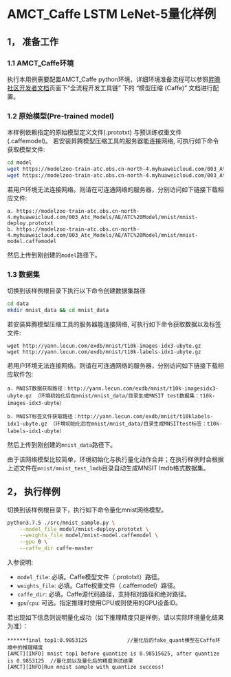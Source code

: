 # AMCT_Caffe LSTM LeNet-5量化样例

## 1， 准备工作

### 1.1 AMCT_Caffe环境
执行本用例需要配置AMCT_Caffe python环境，详细环境准备流程可以参照[昇腾社区开发者文档](https://ascend.huawei.com/zh/#/document?tag=developer)页面下“全流程开发工具链” 下的 “模型压缩 (Caffe)” 文档进行配置。

### 1.2 原始模型(Pre-trained model)

本样例依赖指定的原始模型定义文件(.prototxt) 与预训练权重文件(.caffemodel)。
若安装昇腾模型压缩工具的服务器能连接网络, 可执行如下命令获取模型文件:
```bash
cd model
wget https://modelzoo-train-atc.obs.cn-north-4.myhuaweicloud.com/003_Atc_Models/AE/ATC%20Model/mnist/mnist-deploy.prototxt
wget https://modelzoo-train-atc.obs.cn-north-4.myhuaweicloud.com/003_Atc_Models/AE/ATC%20Model/mnist/mnist-model.caffemodel
```

若用户环境无法连接网络。则请在可连通网络的服务器，分别访问如下链接下载相应文件:

    a. https://modelzoo-train-atc.obs.cn-north-4.myhuaweicloud.com/003_Atc_Models/AE/ATC%20Model/mnist/mnist-deploy.prototxt
    b. https://modelzoo-train-atc.obs.cn-north-4.myhuaweicloud.com/003_Atc_Models/AE/ATC%20Model/mnist/mnist-model.caffemodel

然后上传到刚创建的`model`路径下。

### 1.3 数据集
切换到该样例根目录下执行以下命令创建数据集路径
```bash
cd data
mkdir mnist_data && cd mnist_data
```

若安装昇腾模型压缩工具的服务器能连接网络, 可执行如下命令获取数据以及标签文件:
```
wget http://yann.lecun.com/exdb/mnist/t10k-images-idx3-ubyte.gz
wget http://yann.lecun.com/exdb/mnist/t10k-labels-idx1-ubyte.gz
```
若用户环境无法连接网络。则请在可连通网络的服务器，分别访问如下链接下载相应软件包:

    a. MNIST数据获取路径：http://yann.lecun.com/exdb/mnist/t10k-imagesidx3-ubyte.gz （环境初始化后在mnist/mnist_data/目录生成MNSIT test数据集：t10k-images-idx3-ubyte）

    b. MNIST标签文件获取路径：http://yann.lecun.com/exdb/mnist/t10klabels-idx1-ubyte.gz （环境初始化后在mnist/mnist_data/目录生成MNSITtest标签：t10k-labels-idx1-ubyte）


然后上传到刚创建的```mnist_data```路径下。

由于该网络模型比较简单，环境初始化与执行量化动作合并；在执行样例时会根据上述文件在`mnist/mnist_test_lmdb`目录自动生成MNSIT lmdb格式数据集。


## 2， 执行样例
切换到该样例根目录下，执行如下命令量化mnist网络模型。
```bash
python3.7.5 ./src/mnist_sample.py \
    --model_file model/mnist-deploy.prototxt \
    --weights_file model/mnist-model.caffemodel \
    --gpu 0 \
    --caffe_dir caffe-master
```
入参说明:
* `model_file`: 必填。Caffe模型文件（.prototxt）路径。
* `weights_file`: 必填。Caffe权重文件（.caffemodel）路径。
* `caffe_dir`: 必填。Caffe源代码路径，支持相对路径和绝对路径。
* `gpu`/`cpu`: 可选。指定推理时使用CPU或则使用的GPU设备ID。

若出现如下信息则说明量化成功（如下推理精度只是样例，请以实际环境量化结果为准）：

```
******final top1:0.9853125             //量化后的fake_quant模型在Caffe环境中的推理精度
[AMCT][INFO] mnist top1 before quantize is 0.98515625, after quantize is 0.9853125  //量化前以及量化后的精度测试结果
[AMCT][INFO]Run mnist sample with quantize success!
```

